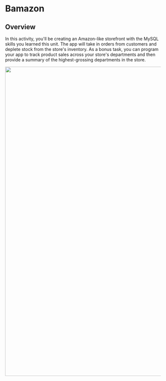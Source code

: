 # Bamazon

## Overview

In this activity, you'll be creating an Amazon-like storefront with the MySQL skills you learned this unit. The app will take in orders from customers and deplete stock from the store's inventory. As a bonus task, you can program your app to track product sales across your store's departments and then provide a summary of the highest-grossing departments in the store.

<p>
    <img src="https://raw.githubusercontent.com/obscura101/bamazon/master/images/1.png" width="1000"/>
  
</p>
